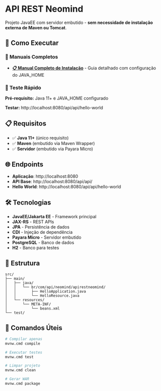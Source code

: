 # API REST Neomind

Projeto JavaEE com servidor embutido - **sem necessidade de instalação externa de Maven ou Tomcat**.

## 🚀 Como Executar

### **📖 Manuais Completos**
- **[📋 Manual Completo de Instalação](MANUAL-INSTALACAO.md)** - Guia detalhado com configuração do JAVA_HOME

### **🎯 Teste Rápido**

**Pré-requisito:** Java 11+ e JAVA_HOME configurado

**Testar:** http://localhost:8080/api/api/hello-world

## 📋 Requisitos

- ✅ **Java 11+** (único requisito)
- ✅ **Maven** (embutido via Maven Wrapper)
- ✅ **Servidor** (embutido via Payara Micro)

## 🌐 Endpoints

- **Aplicação**: http://localhost:8080
- **API Base**: http://localhost:8080/api/api/
- **Hello World**: http://localhost:8080/api/api/hello-world

## 🛠️ Tecnologias

- **JavaEE/Jakarta EE** - Framework principal
- **JAX-RS** - REST APIs
- **JPA** - Persistência de dados
- **CDI** - Injeção de dependência
- **Payara Micro** - Servidor embutido
- **PostgreSQL** - Banco de dados
- **H2** - Banco para testes

## 📁 Estrutura

```
src/
├── main/
│   ├── java/
│   │   └── br/com/api/neomind/apirestneomind/
│   │       ├── HelloApplication.java
│   │       └── HelloResource.java
│   └── resources/
│       └── META-INF/
│           └── beans.xml
└── test/
```

## 🔧 Comandos Úteis

```bash
# Compilar apenas
mvnw.cmd compile

# Executar testes
mvnw.cmd test

# Limpar projeto
mvnw.cmd clean

# Gerar WAR
mvnw.cmd package
```
